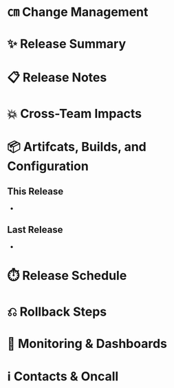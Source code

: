 # ㎝ Change Management

<p></p>

# ✨ Release Summary

<p></p>

# 📋 Release Notes

<p></p>

# 💥 Cross-Team Impacts

<p></p>

# 📦 Artifcats, Builds, and Configuration

<p></p>

## This Release

- 

## Last Release

- 

# ⏱️ Release Schedule

<p></p>

# ⎌ Rollback Steps

<p></p>

# 🔬 Monitoring & Dashboards

<p></p>

# ℹ Contacts & Oncall

<p></p>